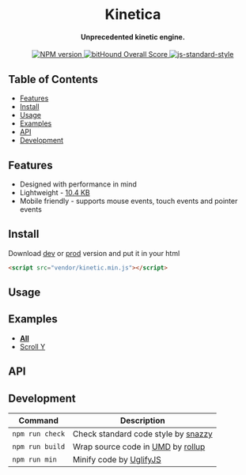 <h1 align="center">Kinetica</h1>
<h4 align="center">Unprecedented kinetic engine.</h2>
<p align="center">
	<a href="https://www.npmjs.com/package/kinetica" target="_blank">
    <img src="https://img.shields.io/npm/v/kinetica.svg" alt="NPM version" target="_blank"></img>
  </a>
  <a href="https://www.bithound.io/github/broadsw0rd/kinetica">
    <img src="https://www.bithound.io/github/broadsw0rd/kinetica/badges/score.svg" alt="bitHound Overall Score">
  </a>
  <a href="https://github.com/feross/standard" target="_blank">
    <img src="https://img.shields.io/badge/code%20style-standard-brightgreen.svg?style=flat" alt="js-standard-style"></img>
  </a>
</p>

## Table of Contents

- [Features](#features)
- [Install](#install)
- [Usage](#usage)
- [Examples](#examples)
- [API](#api)
- [Development](#development)

## Features

- Designed with performance in mind
- Lightweight - [10.4 KB](https://github.com/broadsw0rd/kinetica/blob/master/dist/kinetic.min.js)
- Mobile friendly - supports mouse events, touch events and pointer events

## Install

Download [dev](https://rawgit.com/broadsw0rd/kinetica/master/dist/kinetic.js) or [prod](https://rawgit.com/broadsw0rd/kinetica/master/dist/kinetic.min.js) version and put it in your html

```html
<script src="vendor/kinetic.min.js"></script>
```

## Usage

## Examples

- **[All](https://codepen.io/collection/AMJybY/)**
- [Scroll Y](https://codepen.io/broadsw0rd/pen/rzgamQ)

## API

## Development

Command | Description
------- | -----------
`npm run check` | Check standard code style by [snazzy](https://www.npmjs.com/package/snazzy)
`npm run build` | Wrap source code in [UMD](https://github.com/umdjs/umd) by [rollup](http://rollupjs.org/)
`npm run min` | Minify code by [UglifyJS](https://github.com/mishoo/UglifyJS)
